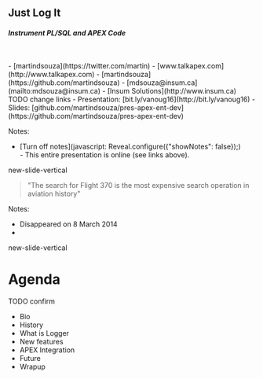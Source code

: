 ## Just Log It

#### <span style="font-style:italic">Instrument PL/SQL and APEX Code  </span>

</br>
<p class="no-bullet"></p>
- <i class="fa fa-twitter"></i> [martindsouza](https://twitter.com/martin)
- <i class="fa fa-rss"></i> [www.talkapex.com](http://www.talkapex.com)
- <i class="fa fa-github"></i> [martindsouza](https://github.com/martindsouza)
- <i class="fa fa-envelope-o"></i> [mdsouza@insum.ca](mailto:mdsouza@insum.ca)
- <i class="fa fa-building-o"></i> [Insum Solutions](http://www.insum.ca)

</br>
TODO change links
- Presentation: [bit.ly/vanoug16](http://bit.ly/vanoug16)
- Slides: [github.com/martindsouza/pres-apex-ent-dev](https://github.com/martindsouza/pres-apex-ent-dev)

Notes:
- [Turn off notes](javascript: Reveal.configure({"showNotes": false}&#41;;)
</br>- This entire presentation is online (see links above).


new-slide-vertical
<!-- .slide: data-background="./www/img/mh370.jpg" -->

> "The search for Flight 370 is the most expensive search operation in aviation history"<!-- .element: class="fragment" data-fragment-index="1" style="position: absolute; top:260px; right: -400px;width: 1300px;" -->

Notes:
- Disappeared on 8 March 2014
-
new-slide-vertical
# Agenda

TODO confirm

- Bio
- History
- What is Logger
- New features
- APEX Integration
- Future
- Wrapup
